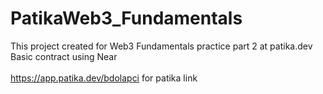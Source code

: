 # PatikaWeb3_Fundamentals
This project created for Web3 Fundamentals practice part 2 at patika.dev<br/>
Basic contract using Near<br/>   
https://app.patika.dev/bdolapci for patika link
